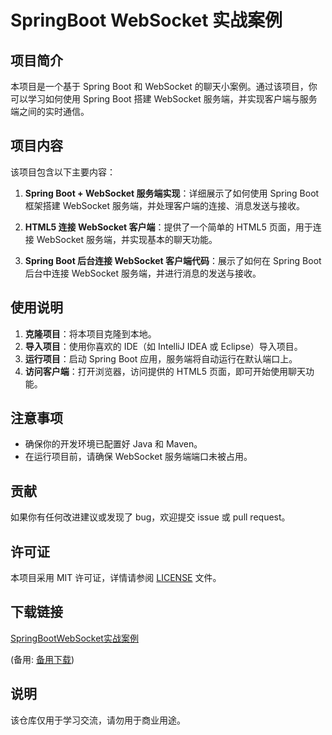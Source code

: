 # SpringBoot WebSocket 实战案例

## 项目简介

本项目是一个基于 Spring Boot 和 WebSocket 的聊天小案例。通过该项目，你可以学习如何使用 Spring Boot 搭建 WebSocket 服务端，并实现客户端与服务端之间的实时通信。

## 项目内容

该项目包含以下主要内容：

1. **Spring Boot + WebSocket 服务端实现**：详细展示了如何使用 Spring Boot 框架搭建 WebSocket 服务端，并处理客户端的连接、消息发送与接收。

2. **HTML5 连接 WebSocket 客户端**：提供了一个简单的 HTML5 页面，用于连接 WebSocket 服务端，并实现基本的聊天功能。

3. **Spring Boot 后台连接 WebSocket 客户端代码**：展示了如何在 Spring Boot 后台中连接 WebSocket 服务端，并进行消息的发送与接收。

## 使用说明

1. **克隆项目**：将本项目克隆到本地。
2. **导入项目**：使用你喜欢的 IDE（如 IntelliJ IDEA 或 Eclipse）导入项目。
3. **运行项目**：启动 Spring Boot 应用，服务端将自动运行在默认端口上。
4. **访问客户端**：打开浏览器，访问提供的 HTML5 页面，即可开始使用聊天功能。

## 注意事项

- 确保你的开发环境已配置好 Java 和 Maven。
- 在运行项目前，请确保 WebSocket 服务端端口未被占用。

## 贡献

如果你有任何改进建议或发现了 bug，欢迎提交 issue 或 pull request。

## 许可证

本项目采用 MIT 许可证，详情请参阅 [LICENSE](LICENSE) 文件。

## 下载链接
[SpringBootWebSocket实战案例](https://pan.quark.cn/s/35cd017bae38) 

(备用: [备用下载](https://pan.baidu.com/s/1dUHHwcj_M1Vak1XIxf4SCw?pwd=1234))

## 说明

该仓库仅用于学习交流，请勿用于商业用途。
